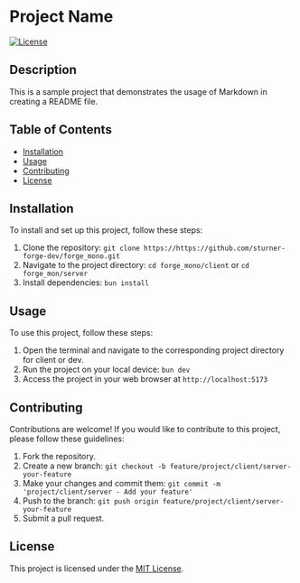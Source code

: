 # Project Name

[![License](https://img.shields.io/badge/license-MIT-blue.svg)](LICENSE)

## Description

This is a sample project that demonstrates the usage of Markdown in creating a README file.

## Table of Contents

- [Installation](#installation)
- [Usage](#usage)
- [Contributing](#contributing)
- [License](#license)

## Installation

To install and set up this project, follow these steps:

1. Clone the repository: `git clone https://https://github.com/sturner-forge-dev/forge_mono.git`
2. Navigate to the project directory: `cd forge_mono/client` or `cd forge_mon/server`
3. Install dependencies: `bun install`

## Usage

To use this project, follow these steps:

1. Open the terminal and navigate to the corresponding project directory for client or dev.
2. Run the project on your local device: `bun dev`
3. Access the project in your web browser at `http://localhost:5173`

## Contributing

Contributions are welcome! If you would like to contribute to this project, please follow these guidelines:

1. Fork the repository.
2. Create a new branch: `git checkout -b feature/project/client/server-your-feature`
3. Make your changes and commit them: `git commit -m 'project/client/server - Add your feature'`
4. Push to the branch: `git push origin feature/project/client/server-your-feature`
5. Submit a pull request.

## License

This project is licensed under the [MIT License](LICENSE).

